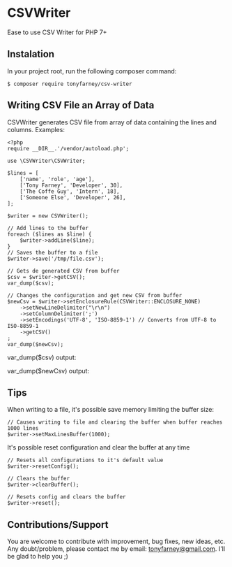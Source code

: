 # CSVWriter
Ease to use CSV Writer for PHP 7+

## Instalation
In your project root, run the following composer command:

    $ composer require tonyfarney/csv-writer

## Writing CSV File an Array of Data
CSVWriter generates CSV file from array of data containing the lines and columns.
Examples:

    <?php
    require __DIR__.'/vendor/autoload.php';
        
    use \CSVWriter\CSVWriter;
        
    $lines = [
        ['name', 'role', 'age'],
        ['Tony Farney', 'Developer', 30],
        ['The Coffe Guy', 'Intern', 18],
        ['Someone Else', 'Developer', 26],
    ];
        
    $writer = new CSVWriter();
        
    // Add lines to the buffer
    foreach ($lines as $line) {
        $writer->addLine($line);
    }
    // Saves the buffer to a file
    $writer->save('/tmp/file.csv');
        
    // Gets de generated CSV from buffer
    $csv = $writer->getCSV();
    var_dump($csv);
    
    // Changes the configuration and get new CSV from buffer
    $newCsv = $writer->setEnclosureRule(CSVWriter::ENCLOSURE_NONE)
        ->setNewLineDelimiter("\r\n")
        ->setColumnDelimiter(';')
        ->setEncodings('UTF-8', 'ISO-8859-1') // Converts from UTF-8 to ISO-8859-1
        ->getCSV()
    ;
    var_dump($newCsv);
    

var_dump($csv) output:

var_dump($newCsv) output:

## Tips
When writing to a file, it's possible save memory limiting the buffer size:

    // Causes writing to file and clearing the buffer when buffer reaches 1000 lines
    $writer->setMaxLinesBuffer(1000);

It's possible reset configuration and clear the buffer at any time

    // Resets all configurations to it's default value
    $writer->resetConfig();
        
    // Clears the buffer 
    $writer->clearBuffer();
        
    // Resets config and clears the buffer
    $writer->reset();

## Contributions/Support
You are welcome to contribute with improvement, bug fixes, new ideas, etc. Any doubt/problem, please contact me by email: tonyfarney@gmail.com. I'll be glad to help you ;)

